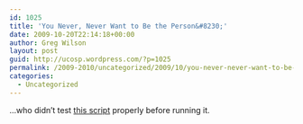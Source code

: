 ```yaml
---
id: 1025
title: 'You Never, Never Want to Be the Person&#8230;'
date: 2009-10-20T22:14:18+00:00
author: Greg Wilson
layout: post
guid: http://ucosp.wordpress.com/?p=1025
permalink: /2009-2010/uncategorized/2009/10/you-never-never-want-to-be-the-person/
categories:
  - Uncategorized
---
```

&#8230;who didn&#8217;t test [this script](http://blogs.discovermagazine.com/discoblog/2009/10/20/typo-brings-down-the-internet-in-sweden/) properly before running it.